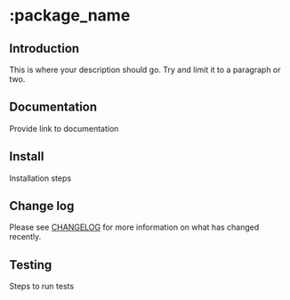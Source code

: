 # :package_name

## Introduction

This is where your description should go. Try and limit it to a paragraph or two.

## Documentation

Provide link to documentation

## Install

Installation steps

## Change log

Please see [CHANGELOG](CHANGELOG.md) for more information on what has changed recently.

## Testing

Steps to run tests
